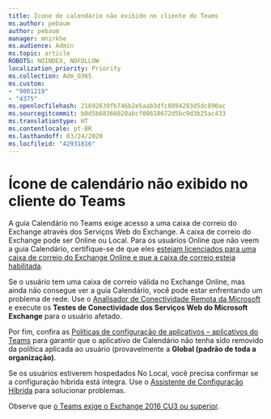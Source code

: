 ```yaml
---
title: Ícone de calendário não exibido no cliente do Teams
ms.author: pebaum
author: pebaum
manager: mnirkhe
ms.audience: Admin
ms.topic: article
ROBOTS: NOINDEX, NOFOLLOW
localization_priority: Priority
ms.collection: Adm_O365
ms.custom:
- "9001219"
- "4375"
ms.openlocfilehash: 21692639fb746b2e5aab3dfc8894293d5dc890ac
ms.sourcegitcommit: b0d5b68366028abcf08610672d5bc9d3b25ac433
ms.translationtype: HT
ms.contentlocale: pt-BR
ms.lasthandoff: 03/24/2020
ms.locfileid: "42931816"
---
```

# <a name="calendar-icon-not-showing-in-teams-client"></a>Ícone de calendário não exibido no cliente do Teams

A guia Calendário no Teams exige acesso a uma caixa de correio do Exchange através dos Serviços Web do Exchange. A caixa de correio do Exchange pode ser Online ou Local. Para os usuários Online que não veem a guia Calendário, certifique-se de que eles [estejam licenciados para uma caixa de correio do Exchange Online e que a caixa de correio esteja habilitada](https://docs.microsoft.com/exchange/recipients-in-exchange-online/create-user-mailboxes).

Se o usuário tem uma caixa de correio válida no Exchange Online, mas ainda não consegue ver a guia Calendário, você pode estar enfrentando um problema de rede. Use o [Analisador de Conectividade Remota da Microsoft](https://testconnectivity.microsoft.com/) e execute os **Testes de Conectividade dos Serviços Web do Microsoft Exchange** para o usuário afetado.

Por fim, confira as [Políticas de configuração de aplicativos – aplicativos do Teams](https://admin.teams.microsoft.com/policies/app-setup) para garantir que o aplicativo de Calendário não tenha sido removido da política aplicada ao usuário (provavelmente a **Global (padrão de toda a organização)**.

Se os usuários estiverem hospedados No Local, você precisa confirmar se a configuração híbrida está íntegra. Use o [Assistente de Configuração Híbrida](https://docs.microsoft.com/exchange/hybrid-deployment/hybrid-agent) para solucionar problemas.

Observe que [o Teams exige o Exchange 2016 CU3 ou superior](https://docs.microsoft.com/microsoftteams/exchange-teams-interact).

